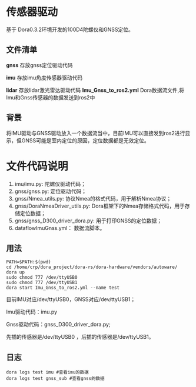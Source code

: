 # 传感器驱动

基于 Dora0.3.2环境开发的100D4陀螺仪和GNSS定位。

## 文件清单

**gnss**  存放gnss定位驱动代码

**imu**  存放imu角度传感器驱动代码

**lidar**  存放lidar激光雷达驱动代码
**Imu_Gnss_to_ros2.yml**   Dora数据流文件,将Imu和Gnss传感器的数据发送到ros2中

## 背景

将IMU驱动与GNSS驱动放入一个数据流当中，目前IMU可以直接发到ros2进行显示，但GNSS可能是室内定位的原因，定位数据都是无效定位。

# 文件代码说明

1. imu/imu.py: 陀螺仪驱动代码；
2. gnss/gnss.py: 定位驱动代码；
3. gnss/Nmea_utils.py: 协议Nmea的格式代码，用于解析Nmea协议；
4. gnss/DoraNmeaDriver_utils.py: Dora框架下的Nmea存储格式代码，用于存储定位数据；
5. gnss/gnss_D300_driver_dora.py: 用于打印GNSS的定位数据；
6. dataflowImuGnss.yml： 数据流脚本。

## 用法

```
PATH=$PATH:$(pwd)
cd /home/crp/dora_project/dora-rs/dora-hardware/vendors/autoware/
dora up
sudo chmod 777 /dev/ttyUSB0 
sudo chmod 777 /dev/ttyUSB1
dora start Imu_Gnss_to_ros2.yml --name test
```
目前IMU对应/dev/ttyUSB0，GNSS对应/dev/ttyUSB1；

Imu驱动代码：imu.py

Gnss驱动代码：gnss_D300_driver_dora.py;

先插的传感器是/dev/ttyUSB0 ，后插的传感器是/dev/ttyUSB1。

## 日志

```
dora logs test imu #查看imu的数据
dora logs test gnss_sub #查看gnss的数据
```

